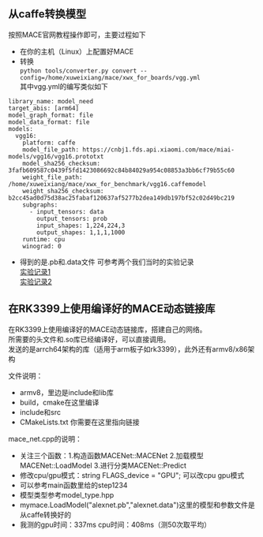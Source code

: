 ## 从caffe转换模型
按照MACE官网教程操作即可，主要过程如下<br>
- 在你的主机（Linux）上配置好MACE
- 转换<br>
`python tools/converter.py convert --config=/home/xuweixiang/mace/xwx_for_boards/vgg.yml`<br>
其中vgg.yml的编写类似如下
```
library_name: model_need
target_abis: [arm64]
model_graph_format: file
model_data_format: file
models:
  vgg16:
    platform: caffe
    model_file_path: https://cnbj1.fds.api.xiaomi.com/mace/miai-models/vgg16/vgg16.prototxt
    model_sha256_checksum: 3fafb609587c0439f5fd1423086692c84b84029a954c08853a3bb6cf79b55c60
    weight_file_path: /home/xuweixiang/mace/xwx_for_benchmark/vgg16.caffemodel
    weight_sha256_checksum: b2cc45ad0d75d38ac25fabaf120637af5277b2dea149db197bf52c02d49bc219
    subgraphs:
      - input_tensors: data
        output_tensors: prob
        input_shapes: 1,224,224,3
        output_shapes: 1,1,1,1000
    runtime: cpu
    winograd: 0
```
- 得到的是.pb和.data文件
可参考两个我们当时的实验记录<br>
[实验记录1](https://github.com/RoyLJH/mace/blob/master/20190316.md)<br>
[实验记录2](https://github.com/WeixiangXu/mace/blob/master/my.md)<br>

## 在RK3399上使用编译好的MACE动态链接库
在RK3399上使用编译好的MACE动态链接库，搭建自己的网络。<br>
所需要的头文件和.so库已经编译好，可以直接调用。<br>
发送的是arrch64架构的库（适用于arm板子如rk3399），此外还有armv8/x86架构<br>

文件说明：
- armv8，里边是include和lib库
- build，cmake在这里编译
- include和src
- CMakeLists.txt 你需要在这里指向链接

mace_net.cpp的说明：
- 关注三个函数：1.构造函数MACENet::MACENet  2.加载模型MACENet::LoadModel  3.进行分类MACENet::Predict
- 修改cpu/gpu模式：string FLAGS_device = "GPU"; 可以改cpu gpu模式
- 可以参考main函数里给的step1234
- 模型类型参考model_type.hpp
- mymace.LoadModel("alexnet.pb","alexnet.data")这里的模型和参数文件是从caffe转换好的
- 我测的gpu时间：337ms  cpu时间：408ms（测50次取平均）
